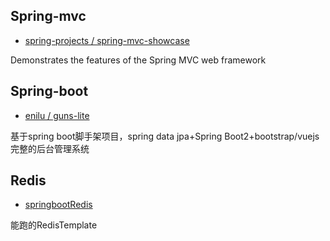 ## Spring-mvc

* [spring-projects / spring-mvc-showcase](https://github.com/spring-projects/spring-mvc-showcase)

Demonstrates the features of the Spring MVC web framework

## Spring-boot

* [enilu / guns-lite](https://github.com/enilu/guns-lite)

基于spring boot脚手架项目，spring data jpa+Spring Boot2+bootstrap/vuejs完整的后台管理系统

## Redis

* [springbootRedis](https://github.com/JayTange/springbootRedis)

能跑的RedisTemplate